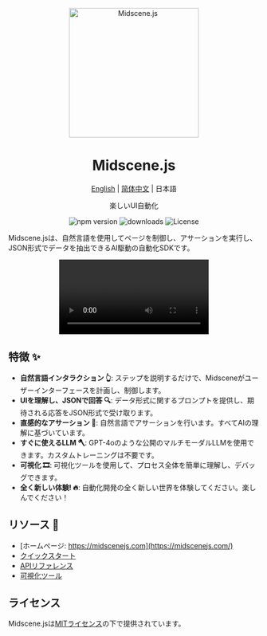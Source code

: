 <p align="center">
  <img alt="Midscene.js"  width="260" src="https://github.com/user-attachments/assets/bff5e76f-ea5c-42b7-bd12-0143a04671cf">
</p>

<h1 align="center">Midscene.js</h1>
<div align="center">

[English](./README.md) | [简体中文](./README.zh.md) | 日本語

</div>

<p align="center">
  楽しいUI自動化
</p>

<p align="center">
  <img src="https://img.shields.io/npm/v/@midscene/web?style=flat-square&color=00a8f0" alt="npm version" />
  <img src="https://img.shields.io/npm/dm/@midscene/web.svg?style=flat-square&color=00a8f0" alt="downloads" />
  <img src="https://img.shields.io/badge/License-MIT-blue.svg?style=flat-square&color=00a8f0" alt="License" />
</p>

Midscene.jsは、自然言語を使用してページを制御し、アサーションを実行し、JSON形式でデータを抽出できるAI駆動の自動化SDKです。

<p align="center">
  <video src="https://github.com/user-attachments/assets/995486bf-0905-43a0-ae33-234b1307dcf1" controls/>
</p>

## 特徴 ✨

- **自然言語インタラクション 👆**: ステップを説明するだけで、Midsceneがユーザーインターフェースを計画し、制御します。
- **UIを理解し、JSONで回答 🔍**: データ形式に関するプロンプトを提供し、期待される応答をJSON形式で受け取ります。
- **直感的なアサーション 🤔**: 自然言語でアサーションを行います。すべてAIの理解に基づいています。
- **すぐに使えるLLM 🪓**: GPT-4oのような公開のマルチモーダルLLMを使用できます。カスタムトレーニングは不要です。
- **可視化 🎞️**: 可視化ツールを使用して、プロセス全体を簡単に理解し、デバッグできます。
- **全く新しい体験! 🔥**: 自動化開発の全く新しい世界を体験してください。楽しんでください！

## リソース 📄

* [ホームページ: https://midscenejs.com](https://midscenejs.com/)
* [クイックスタート](https://midscenejs.com/docs/getting-started/quick-start.html)
* [APIリファレンス](https://midscenejs.com/docs/usage/API.html)
* [可視化ツール](https://midscenejs.com/visualization/index.html)

## ライセンス

Midscene.jsは[MITライセンス](https://github.com/web-infra-dev/midscene/blob/main/LICENSE)の下で提供されています。
